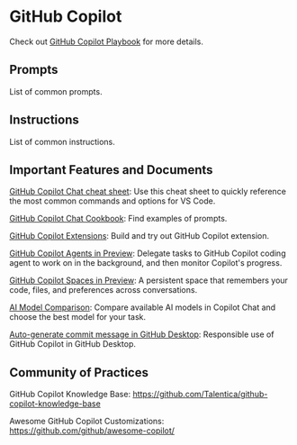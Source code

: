 # GitHub Copilot

Check out [GitHub Copilot Playbook](./github_copilot_playbook.md) for more details.

## Prompts

List of common prompts.

## Instructions

List of common instructions.

## Important Features and Documents

[GitHub Copilot Chat cheat sheet](https://docs.github.com/en/copilot/reference/cheat-sheet?tool=vscode): Use this cheat sheet to quickly reference the most common commands and options for VS Code.

[GitHub Copilot Chat Cookbook](https://docs.github.com/en/copilot/tutorials/copilot-chat-cookbook): Find examples of prompts.

[GitHub Copilot Extensions](https://docs.github.com/en/copilot/tutorials/try-extensions): Build and try out GitHub Copilot extension.

[GitHub Copilot Agents in Preview](https://docs.github.com/en/copilot/concepts/agents): Delegate tasks to GitHub Copilot coding agent to work on in the background, and then monitor Copilot's progress.

[GitHub Copilot Spaces in Preview](https://docs.github.com/en/copilot/how-tos/provide-context/use-copilot-spaces): A persistent space that remembers your code, files, and preferences across conversations.

[AI Model Comparison](https://docs.github.com/en/copilot/reference/ai-models/model-comparison): Compare available AI models in Copilot Chat and choose the best model for your task.

[Auto-generate commit message in GitHub Desktop](https://docs.github.com/en/copilot/responsible-use/copilot-in-github-desktop#about-copilot-in-github-desktop): Responsible use of GitHub Copilot in GitHub Desktop.

## Community of Practices

GitHub Copilot Knowledge Base: <https://github.com/Talentica/github-copilot-knowledge-base>

Awesome GitHub Copilot Customizations: <https://github.com/github/awesome-copilot/>


